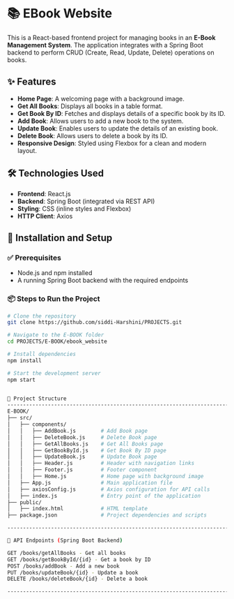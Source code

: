 
# 📚 EBook Website

This is a React-based frontend project for managing books in an **E-Book Management System**. 
The application integrates with a Spring Boot backend to perform CRUD (Create, Read, Update, Delete) operations on books.



## ✨ Features

- **Home Page**: A welcoming page with a background image.
- **Get All Books**: Displays all books in a table format.
- **Get Book By ID**: Fetches and displays details of a specific book by its ID.
- **Add Book**: Allows users to add a new book to the system.
- **Update Book**: Enables users to update the details of an existing book.
- **Delete Book**: Allows users to delete a book by its ID.
- **Responsive Design**: Styled using Flexbox for a clean and modern layout.



## 🛠 Technologies Used

- **Frontend**: React.js
- **Backend**: Spring Boot (integrated via REST API)
- **Styling**: CSS (inline styles and Flexbox)
- **HTTP Client**: Axios



## 🚀 Installation and Setup

### ✅ Prerequisites
- Node.js and npm installed
- A running Spring Boot backend with the required endpoints

### 📦 Steps to Run the Project

```bash
# Clone the repository
git clone https://github.com/siddi-Harshini/PROJECTS.git

# Navigate to the E-BOOK folder
cd PROJECTS/E-BOOK/ebook_website

# Install dependencies
npm install

# Start the development server
npm start


📁 Project Structure
-----------------------------------------------------------------------------------------------
E-BOOK/
├── src/
│   ├── components/
│   │   ├── AddBook.js        # Add Book page
│   │   ├── DeleteBook.js     # Delete Book page
│   │   ├── GetAllBooks.js    # Get All Books page
│   │   ├── GetBookById.js    # Get Book By ID page
│   │   ├── UpdateBook.js     # Update Book page
│   │   ├── Header.js         # Header with navigation links
│   │   ├── Footer.js         # Footer component
│   │   ├── Home.js           # Home page with background image
│   ├── App.js                # Main application file
│   ├── axiosConfig.js        # Axios configuration for API calls
│   ├── index.js              # Entry point of the application
├── public/
│   ├── index.html            # HTML template
├── package.json              # Project dependencies and scripts

-------------------------------------------------------------------------------------------------

🔗 API Endpoints (Spring Boot Backend)

GET /books/getAllBooks - Get all books
GET /books/getBookById/{id} - Get a book by ID
POST /books/addBook - Add a new book
PUT /books/updateBook/{id} - Update a book
DELETE /books/deleteBook/{id} - Delete a book

--------------------------------------------------------------------------------------------------

